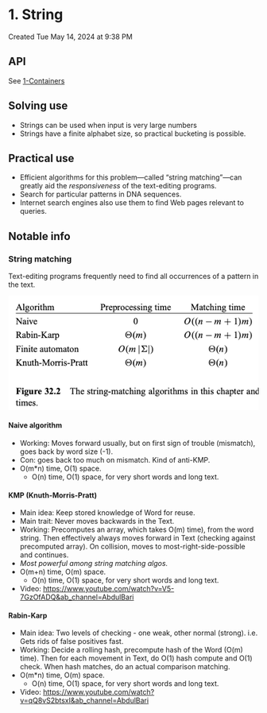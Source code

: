 # 1. String
Created Tue May 14, 2024 at 9:38 PM

## API
See [1-Containers](../STL/1-Containers.md#String)

## Solving use
- Strings can be used when input is very large numbers
- Strings have a finite alphabet size, so practical bucketing is possible.

## Practical use
 - Efficient algorithms for this problem—called “string matching”—can greatly aid the *responsiveness* of the text-editing programs.
 - Search for particular patterns in DNA sequences.
 - Internet search engines also use them to find Web pages relevant to queries.

## Notable info
### String matching
Text-editing programs frequently need to find all occurrences of a pattern in the text.

![](../../assets/1-String-image-1-3d43cfde.png)

#### Naive algorithm
- Working: Moves forward usually, but on first sign of trouble (mismatch), goes back by word size (-1).
- Con: goes back too much on mismatch. Kind of anti-KMP.
- O(m\*n) time, O(1) space.
	- O(n) time, O(1) space, for very short words and long text.

#### KMP (Knuth-Morris-Pratt)
- Main idea: Keep stored knowledge of Word for reuse.
- Main trait: Never moves backwards in the Text.
- Working: Precomputes an array, which takes O(m) time), from the word string. Then effectively always moves forward in Text (checking against precomputed array). On collision, moves to most-right-side-possible and continues.
- *Most powerful among string matching algos.*
- O(m+n) time, O(m) space.
	- O(n) time, O(1) space, for very short words and long text.
- Video: https://www.youtube.com/watch?v=V5-7GzOfADQ&ab_channel=AbdulBari

#### Rabin-Karp
- Main idea: Two levels of checking - one weak, other normal (strong). i.e. Gets rids of false positives fast.
- Working: Decide a rolling hash, precompute hash of the Word (O(m) time). Then for each movement in Text, do O(1) hash compute and O(1) check. When hash matches, do an actual comparison matching.
- O(m\*n) time, O(m) space.
	- O(n) time, O(1) space, for very short words and long text.
- Video: https://www.youtube.com/watch?v=qQ8vS2btsxI&ab_channel=AbdulBari